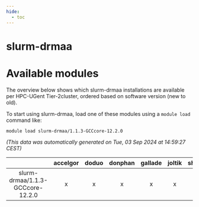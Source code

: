 ```yaml
---
hide:
  - toc
---
```


slurm-drmaa
===========

# Available modules


The overview below shows which slurm-drmaa installations are available per HPC-UGent Tier-2cluster, ordered based on software version (new to old).

To start using slurm-drmaa, load one of these modules using a `module load` command like:

```shell
module load slurm-drmaa/1.1.3-GCCcore-12.2.0
```

*(This data was automatically generated on Tue, 03 Sep 2024 at 14:59:27 CEST)*  

| |accelgor|doduo|donphan|gallade|joltik|shinx|skitty|
| :---: | :---: | :---: | :---: | :---: | :---: | :---: | :---: |
|slurm-drmaa/1.1.3-GCCcore-12.2.0|x|x|x|x|x|-|x|
